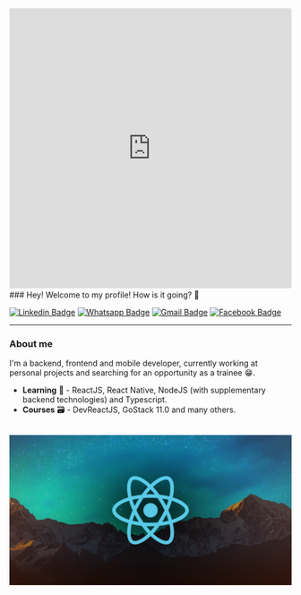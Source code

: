 <iframe src="https://codesandbox.io/embed/readme-introgif-forked-bemhx?fontsize=14&hidenavigation=1&theme=dark"
     style="width:100%; height:500px; border:0; border-radius: 4px; overflow:hidden;"
     title="README intro.gif (forked)"
     allow="accelerometer; ambient-light-sensor; camera; encrypted-media; geolocation; gyroscope; hid; microphone; midi; payment; usb; vr; xr-spatial-tracking"
     sandbox="allow-forms allow-modals allow-popups allow-presentation allow-same-origin allow-scripts"
></iframe>
### Hey! Welcome to my profile! How is it going? 👋
<br>

[![Linkedin Badge](https://img.shields.io/badge/-LinkedIn-blue?style=flat-square&logo=Linkedin&logoColor=white&link=https://www.linkedin.com/in/tiago-marmitt-762bb61b0/)](https://www.linkedin.com/in/tiago-marmitt-762bb61b0/)
[![Whatsapp Badge](https://img.shields.io/badge/-Whatsapp-25d366?style=flat-square&labelColor=25d366&logo=whatsapp&logoColor=white&link=https://wa.me/5551989298666)](https://wa.me/5551989298666/)
[![Gmail Badge](https://img.shields.io/badge/-Gmail-EA4335?style=flat-square&logo=Gmail&logoColor=white&link=mailto:tiago-marmitt@educar.rs.gov.br)](mailto:tiago-marmitt@educar.rs.gov.br)
[![Facebook Badge](https://img.shields.io/badge/-Facebook-3b5998?style=flat-square&labelColor=3b5998&logo=Facebook&target=new&logoColor=white&link=https://www.facebook.com/Marmitt2003/)](https://www.facebook.com/Marmitt2003/)
<hr>

### About me
I'm a backend, frontend and mobile developer, currently working at personal projects and searching for an opportunity as a trainee 😁.
<ul>
<li> <strong>Learning</strong> 📖 - ReactJS, React Native, NodeJS (with supplementary backend technologies) and Typescript. </li>
<li> <strong>Courses</strong> 🗃 - DevReactJS, GoStack 11.0 and many others.</li>

</ul>
<br>
<img src="./react.jpg" /> 



<!--
**marmittfull/marmittfull** is a ✨ _special_ ✨ repository because its `README.md` (this file) appears on your GitHub profile.

Here are some ideas to get you started:

- 🔭 I’m currently working on ...
- 🌱 I’m currently learning ...
- 👯 I’m looking to collaborate on ...
- 🤔 I’m looking for help with ...
- 💬 Ask me about ...
- 📫 How to reach me: ...
- 😄 Pronouns: ...
- ⚡ Fun fact: ...
-->
